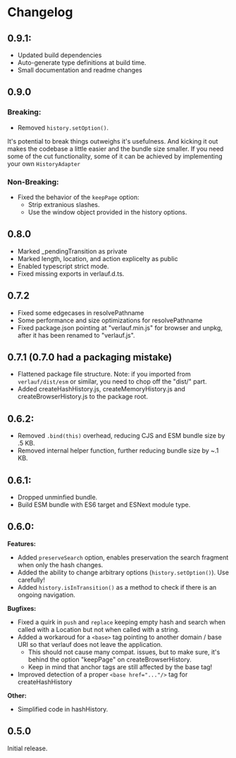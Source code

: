 # Changelog

## 0.9.1:
- Updated build dependencies
- Auto-generate type definitions at build time.
- Small documentation and readme changes

## 0.9.0

### Breaking:
- Removed `history.setOption()`. 

It's potential to break things outweighs it's usefulness. And kicking it out makes the codebase a little easier and the bundle size smaller. 
If you need some of the cut functionality, some of it can be achieved by implementing your own `HistoryAdapter`

### Non-Breaking:
- Fixed the behavior of the `keepPage` option:
    - Strip extranious slashes.
    - Use the window object provided in the history options.

## 0.8.0

-   Marked _pendingTransition as private
-   Marked length, location, and action explicelty as public
-   Enabled typescript strict mode.
-   Fixed missing exports in verlauf.d.ts.


## 0.7.2

-   Fixed some edgecases in resolvePathname
-   Some performance and size optimizations for resolvePathname
-   Fixed package.json pointing at "verlauf.min.js" for browser and unpkg, after it has been renamed to "verlauf.js".

## 0.7.1 (0.7.0 had a packaging mistake)

-   Flattened package file structure. Note: if you imported from `verlauf/dist/esm` or similar, you need to chop off the "dist/" part.
-   Added createHashHistory.js, createMemoryHistory.js and createBrowserHistory.js to the package root.

## 0.6.2:

-   Removed `.bind(this)` overhead, reducing CJS and ESM bundle size by .5 KB.
-   Removed internal helper function, further reducing bundle size by ~.1 KB.

## 0.6.1:

-   Dropped unminfied bundle.
-   Build ESM bundle with ES6 target and ESNext module type.

## 0.6.0:

**Features:**

-   Added `preserveSearch` option, enables preservation the search fragment when only the hash changes.
-   Added the ability to change arbitrary options (`history.setOption()`). Use carefully!
-   Added `history.isInTransition()` as a method to check if there is an ongoing navigation.

**Bugfixes:**

-   Fixed a quirk in `push` and `replace` keeping empty hash and search when called with a Location but not when called with a string.
-   Added a workaroud for a `<base>` tag pointing to another domain / base URI so that verlauf does not leave the application.
    -   This should not cause many compat. issues, but to make sure, it's behind the option "keepPage" on createBrowserHistory.
    -   Keep in mind that anchor tags are still affected by the base tag!
-   Improved detection of a proper `<base href="..."/>` tag for createHashHistory

**Other:**

-   Simplified code in hashHistory.

## 0.5.0

Initial release.
